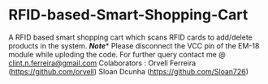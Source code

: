 # RFID-based-Smart-Shopping-Cart
A RFID based smart shopping cart which scans RFID cards to add/delete products in the system.
*********Note**********
Please disconnect the VCC pin of the EM-18 module while uploding the code.
For further query contact me @ clint.n.ferreira@gmail.com
Colaborators :
Orvell Ferreira (https://github.com/orvell)
Sloan Dcunha (https://github.com/Sloan726)
